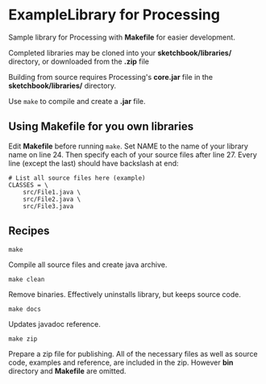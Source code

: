# ExampleLibrary for Processing

Sample library for Processing with **Makefile** for easier development.

Completed libraries may be cloned into your **sketchbook/libraries/** directory, or downloaded from the **.zip** file



Building from source requires Processing's **core.jar** file in the **sketchbook/libraries/** directory.

Use `make` to compile and create a **.jar** file.



## Using Makefile for you own libraries

Edit **Makefile** before running `make`.  Set NAME to the name of your library name on line 24.  Then specify each of your source files after line 27.  Every line (except the last) should have backslash at end:

```
# List all source files here (example)
CLASSES = \
	src/File1.java \
	src/File2.java \
	src/File3.java
```



## Recipes

`make`

Compile all source files and create java archive.

`make clean`

Remove binaries.  Effectively uninstalls library, but keeps source code.

`make docs`

Updates javadoc reference.

`make zip`

Prepare a zip file for publishing.  All of the necessary files as well as source code, examples and reference, are included in the zip.  However **bin** directory and **Makefile** are omitted.


